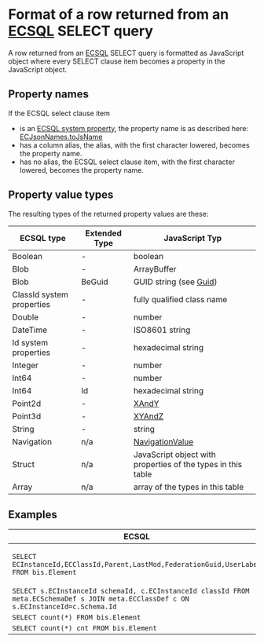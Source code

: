 # Format of a row returned from an [ECSQL](ECSQL) SELECT query

A row returned from an [ECSQL](./ECSQL) SELECT query is formatted as JavaScript object where every SELECT clause item becomes a property in the JavaScript object.

## Property names

If the ECSQL select clause item

- is an [ECSQL system property](@imodeljs-common.ECSqlSystemProperty), the property name is as described here: [ECJsonNames.toJsName](@imodeljs-common.ECJsonNames.toJsName)
- has a column alias, the alias, with the first character lowered, becomes the property name.
- has no alias, the ECSQL select clause item, with the first character lowered, becomes the property name.

## Property value types

The resulting types of the returned property values are these:

ECSQL type | Extended Type | JavaScript Typ
---------- | ------------- | ---------------
Boolean    | -             | boolean
Blob       | -             | ArrayBuffer
Blob       | BeGuid        | GUID string (see [Guid]($bentleyjs-common.Guid))
ClassId system properties | - | fully qualified class name
Double     | -             | number
DateTime   | -             | ISO8601 string
Id system properties | -   | hexadecimal string
Integer    | -             | number
Int64      | -             | number
Int64      | Id            | hexadecimal string
Point2d    | -             | [XAndY]($geometry-core.XAndY)
Point3d    | -             | [XYAndZ]($geometry-core.XYAndZ)
String     | -             | string
Navigation | n/a           | [NavigationValue]($imodeljs-common.NavigationValue)
Struct     | n/a           | JavaScript object with properties of the types in this table
Array      | n/a           | array of the types in this table

## Examples

ECSQL | Row
----- | ---
`SELECT ECInstanceId,ECClassId,Parent,LastMod,FederationGuid,UserLabel FROM bis.Element` | `{id:"0x132", className:"generic.PhysicalObject", parent:{id:"0x444", relClassName:"bis.ElementOwnsChildElements"},lastMod:"2018-02-27T14:12:55.000Z",federationGuid:"274e25dc-8407-11e7-bb31-be2e44b06b34",userLabel:"My element"}`
`SELECT s.ECInstanceId schemaId, c.ECInstanceId classId FROM meta.ECSchemaDef s JOIN meta.ECClassDef c ON s.ECInstanceId=c.Schema.Id` | `{schemaId:"0x132", classId:"0x332"}`
`SELECT count(*) FROM bis.Element` | `{"count(*)": 31241}`
`SELECT count(*) cnt FROM bis.Element` | `{cnt: 31241}`
